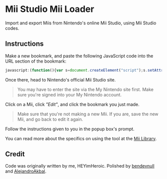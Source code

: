 # Mii Studio Mii Loader

Import and export Miis from Nintendo's online Mii Studio, using Mii Studio codes.

## Instructions

Make a new bookmark, and paste the following JavaScript code into the URL section of the bookmark:

```js
javascript:(function(){var s=document.createElement("script");s.setAttribute("src","https://heyimheroic.github.io/MiiStudioMiiLoader/miiLoader.js"),document.body.appendChild(s)})();
```

Once there, head to Nintendo's official Mii Studio site.

> You may have to enter the site via the My Nintendo site first. Make sure you're signed into your My Nintendo account.

Click on a Mii, click _"Edit"_, and click the bookmark you just made.

> Make sure that you're not making a new Mii. If you are, save the new Mii, and go back to edit it again.

Follow the instructions given to you in the popup box's prompt.

You can read more about the specifics on using the tool at the [Mii Library](https://sites.google.com/view/miilibrary/FAQ#h.pf4lefk6peji).

## Credit

Code was originally written by me, HEYimHeroic.
Polished by [bendevnull](https://github.com/bendevnull) and [AlejandroAkbal](https://github.com/AlejandroAkbal).
